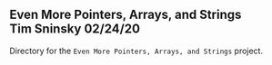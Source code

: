 **Even More Pointers, Arrays, and Strings**\
Tim Sninsky
02/24/20
---
Directory for the `Even More Pointers, Arrays, and Strings` project.